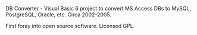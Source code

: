 DB Converter - Visual Basic 6 project to convert MS Access DBs to MySQL, PostgreSQL, Oracle, etc. Circa 2002-2005.

First foray into open source software. Licensed GPL.
